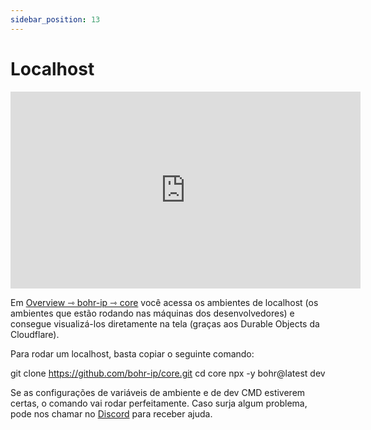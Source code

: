 ```yaml
---
sidebar_position: 13
---
```


# Localhost

<div style={{textAlign: 'center'}}><iframe width="560" height="315" src="https://www.youtube.com/embed/Rdgah9e_HAk" title="YouTube video player" frameborder="0" allow="accelerometer; autoplay; clipboard-write; encrypted-media; gyroscope; picture-in-picture" allowfullscreen></iframe></div>


Em [Overview ⇾ bohr-ip ⇾ core](https://bohr.io/bohr-ip/core) você acessa os ambientes de localhost (os ambientes que estão rodando nas máquinas dos desenvolvedores) e consegue visualizá-los diretamente na tela (graças aos Durable Objects da Cloudflare).

Para rodar um localhost, basta copiar o seguinte comando:

git clone https://github.com/bohr-ip/core.git
cd core
npx -y bohr@latest dev

Se as configurações de variáveis de ambiente e de dev CMD estiverem certas, o comando vai rodar perfeitamente. Caso surja algum problema, pode nos chamar no [Discord](https://discord.com/invite/p3hhfGg2Uy) para receber ajuda.
